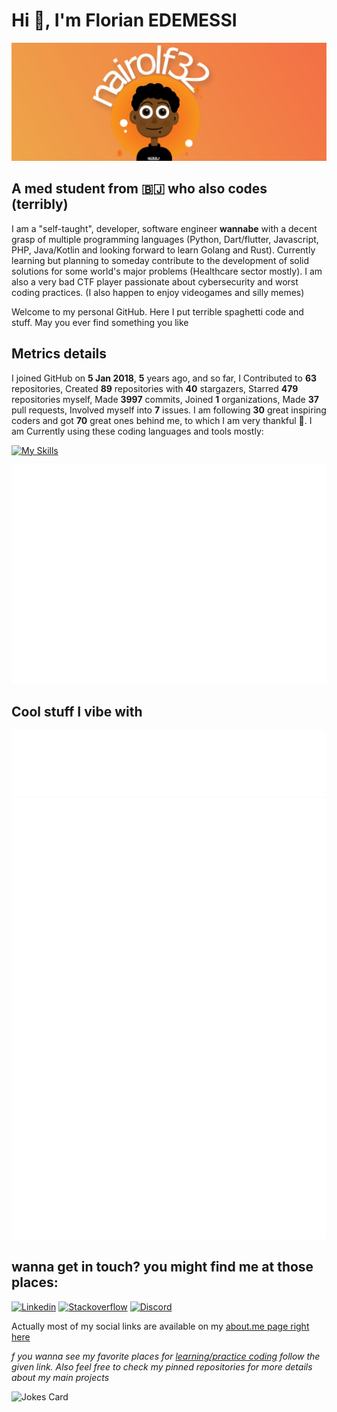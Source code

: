 # Hi 👾, I'm Florian EDEMESSI

<img src="/images/banner.jpg" alt="florian edemessi nairolf32 banner">

## A med student from :benin: who also codes (terribly)

I am a "self-taught", developer, software engineer **wannabe** with a decent grasp of multiple programming languages (Python, Dart/flutter, Javascript, PHP, Java/Kotlin and looking forward to learn Golang and Rust). Currently learning but planning to someday contribute to the development of solid solutions for some world's major problems (Healthcare sector mostly). I am also a very bad CTF player passionate about cybersecurity and worst coding practices. 
(I also happen to enjoy videogames and silly memes)

Welcome to my personal GitHub. Here I put terrible spaghetti code and stuff. May you ever find something you like 

## Metrics details

I joined GitHub on **5 Jan 2018**, **5** years ago, and so far, I Contributed to **63** repositories, Created **89** repositories with **40** stargazers, Starred **479** repositories myself, Made **3997** commits, Joined **1** organizations, Made **37** pull requests, Involved myself into **7** issues. I am following **30** great inspiring coders and got **70** great ones behind me, to which I am very thankful 💛.
I am Currently using these coding languages and tools mostly:

[![My Skills](https://skillicons.dev/icons?i=linux,bash,c,js,python,php,java,kotlin,flutter,golang)](https://skillicons.dev)

<img src="https://github.com/nair0lf32/nair0lf32/blob/main/.cache/nairolf-metrics.svg">

## Cool stuff I vibe with

<img src="https://github.com/nair0lf32/nair0lf32/blob/main/.cache/nairolf-music.svg">

<img src="https://github.com/nair0lf32/nair0lf32/blob/main/.cache/nairolf-anilist.svg">

## wanna get in touch? you might find me at those places:  

[![Linkedin](https://skillicons.dev/icons?i=linkedin)](https://www.linkedin.com/in/florian-edemessi/)
[![Stackoverflow](https://skillicons.dev/icons?i=stackoverflow)](https://stackoverflow.com/users/14132197/florian-edemessi)
[![Discord](https://skillicons.dev/icons?i=discord)](https://discordapp.com/users/334413999024242690)

Actually most of my social links are available on my [about.me page right here](https://about.me/florian_edemessi)

*f you wanna see my favorite places for [learning/practice coding](https://github.com/nair0lf32/challenger) follow the given link. Also feel free to check my pinned repositories for more details about my main projects*

![Jokes Card](https://readme-jokes.vercel.app/api?hideBorder)
